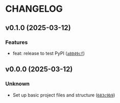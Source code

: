 
# CHANGELOG



## v0.1.0 (2025-03-12)


### Features

* feat: release to test PyPI ([`a8049cf`](https://github.com/clnsmth/geoenv/commit/a8049cfbed69c769f6fb8697dbf191af8264db98)) 

## v0.0.0 (2025-03-12)


### Unknown

* Set up basic project files and structure ([`683c9b9`](https://github.com/clnsmth/geoenv/commit/683c9b9a6b3bbbf7021ed63852536e8caed93703))
